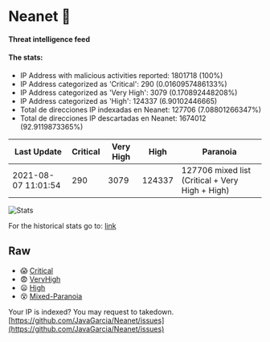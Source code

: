 # Neanet :hocho:
#### Threat intelligence feed
#### The stats:

- IP Address with malicious activities reported: 1801718 (100%)
- IP Address categorized as 'Critical':  290 (0.0160957486133%)
- IP Address categorized as 'Very High':  3079 (0.170892448208%)
- IP Address categorized as 'High':  124337 (6.90102446665)
- Total de direcciones IP indexadas en Neanet:  127706 (7.08801266347%)
- Total de direcciones IP descartadas en Neanet:  1674012 (92.9119873365%)

| Last Update | Critical | Very High | High | Paranoia |
| --- | --- | --- | --- | --- |
| 2021-08-07 11:01:54 | 290 | 3079 | 124337 | 127706 mixed list (Critical + Very High + High)|

![Stats](https://docs.google.com/spreadsheets/d/e/2PACX-1vSnaNMIXVabIpDJjufMlzH7poXnshF3mgd8Is1g9ytUEzVsP5my4Trn8f-xkoLLQ38xpL3HtmUexLo6/pubchart?oid=501124687&format=image)

For the historical stats go to: [link](/stats.csv)
## Raw
- :scream: [Critical](https://raw.githubusercontent.com/JavaGarcia/Neanet/master/blacklists/neanet_critical.txt)
- :fearful: [VeryHigh](https://raw.githubusercontent.com/JavaGarcia/Neanet/master/blacklists/neanet_veryHigh.txtt)
- :frowning: [High](https://raw.githubusercontent.com/JavaGarcia/Neanet/master/blacklists/neanet_high.txt)
- :dizzy_face: [Mixed-Paranoia](https://raw.githubusercontent.com/JavaGarcia/Neanet/master/blacklists/neanet_all.txt)


Your IP is indexed? You may request to takedown. [https://github.com/JavaGarcia/Neanet/issues](https://github.com/JavaGarcia/Neanet/issues)








































































































































































































































































































































































































































































































































































































































































































































































































































































































































































































































































































































































































































































































































































































































































































































































































































































































































































































































































































































































































































































































































































































































































































































































































































































































































































































































































































































































































































































































































































































































































































































































































































































































































































































































































































































































































































































































































































































































































































































































































































































































































































































































































































































































































































































































































































































































































































































































































































































































































































































































































































































































































































































































































































































































































































































































































































































































































































































































































































































































































































































































































































































































































































































































































































































































































































































































































































































































































































































































































































































































































































































































































































































































































































































































































































































































































































































































































































































































































































































































































































































































































































































































